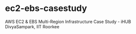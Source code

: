 # ec2-ebs-casestudy
AWS EC2 &amp; EBS Multi-Region Infrastructure Case Study - iHUB DivyaSampark, IIT Roorkee
